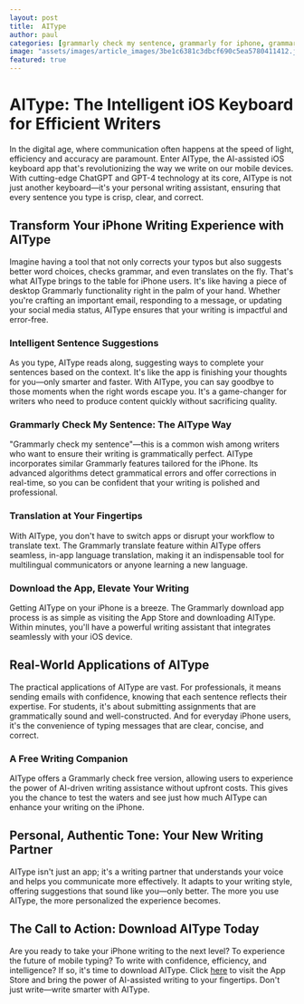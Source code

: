 ```yaml
---
layout: post
title:  AIType
author: paul
categories: [grammarly check my sentence, grammarly for iphone, grammarly check free, similar grammarly, desktop grammarly, grammarly translate, grammarly download app]
image: "assets/images/article_images/3be1c6381c3dbcf690c5ea5780411412.jpg"
featured: true
---
```


# AIType: The Intelligent iOS Keyboard for Efficient Writers

In the digital age, where communication often happens at the speed of light, efficiency and accuracy are paramount. Enter AIType, the AI-assisted iOS keyboard app that's revolutionizing the way we write on our mobile devices. With cutting-edge ChatGPT and GPT-4 technology at its core, AIType is not just another keyboard—it's your personal writing assistant, ensuring that every sentence you type is crisp, clear, and correct.

## Transform Your iPhone Writing Experience with AIType

Imagine having a tool that not only corrects your typos but also suggests better word choices, checks grammar, and even translates on the fly. That's what AIType brings to the table for iPhone users. It's like having a piece of desktop Grammarly functionality right in the palm of your hand. Whether you're crafting an important email, responding to a message, or updating your social media status, AIType ensures that your writing is impactful and error-free.

### Intelligent Sentence Suggestions

As you type, AIType reads along, suggesting ways to complete your sentences based on the context. It's like the app is finishing your thoughts for you—only smarter and faster. With AIType, you can say goodbye to those moments when the right words escape you. It's a game-changer for writers who need to produce content quickly without sacrificing quality.

### Grammarly Check My Sentence: The AIType Way

"Grammarly check my sentence"—this is a common wish among writers who want to ensure their writing is grammatically perfect. AIType incorporates similar Grammarly features tailored for the iPhone. Its advanced algorithms detect grammatical errors and offer corrections in real-time, so you can be confident that your writing is polished and professional.

### Translation at Your Fingertips

With AIType, you don't have to switch apps or disrupt your workflow to translate text. The Grammarly translate feature within AIType offers seamless, in-app language translation, making it an indispensable tool for multilingual communicators or anyone learning a new language.

### Download the App, Elevate Your Writing

Getting AIType on your iPhone is a breeze. The Grammarly download app process is as simple as visiting the App Store and downloading AIType. Within minutes, you'll have a powerful writing assistant that integrates seamlessly with your iOS device.

## Real-World Applications of AIType

The practical applications of AIType are vast. For professionals, it means sending emails with confidence, knowing that each sentence reflects their expertise. For students, it's about submitting assignments that are grammatically sound and well-constructed. And for everyday iPhone users, it's the convenience of typing messages that are clear, concise, and correct.

### A Free Writing Companion

AIType offers a Grammarly check free version, allowing users to experience the power of AI-driven writing assistance without upfront costs. This gives you the chance to test the waters and see just how much AIType can enhance your writing on the iPhone.

## Personal, Authentic Tone: Your New Writing Partner

AIType isn't just an app; it's a writing partner that understands your voice and helps you communicate more effectively. It adapts to your writing style, offering suggestions that sound like you—only better. The more you use AIType, the more personalized the experience becomes.

## The Call to Action: Download AIType Today

Are you ready to take your iPhone writing to the next level? To experience the future of mobile typing? To write with confidence, efficiency, and intelligence? If so, it's time to download AIType. Click [here](https://apps.apple.com/us/app/aitype-grammar-check-keyboard/id6469163944) to visit the App Store and bring the power of AI-assisted writing to your fingertips. Don't just write—write smarter with AIType.